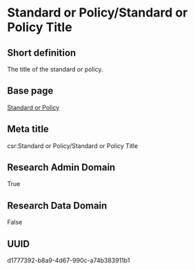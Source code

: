 # Standard or Policy/Standard or Policy Title
## Short definition
The title of the standard or policy.
## Base page
[Standard or Policy](https://github.com/EuroCRIS/CASRAI-Dictionairies/blob/main/Objects/Standard%20or%20Policy.md)
## Meta title
csr:Standard or Policy/Standard or Policy Title
## Research Admin Domain
True
## Research Data Domain
False
## UUID
d1777392-b8a9-4d67-990c-a74b383911b1
